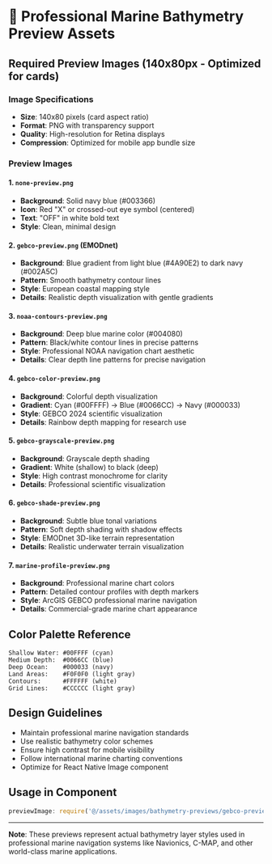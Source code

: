 # 🌊 Professional Marine Bathymetry Preview Assets

## Required Preview Images (140x80px - Optimized for cards)

### Image Specifications
- **Size**: 140x80 pixels (card aspect ratio)
- **Format**: PNG with transparency support
- **Quality**: High-resolution for Retina displays
- **Compression**: Optimized for mobile app bundle size

### Preview Images

#### 1. `none-preview.png`
- **Background**: Solid navy blue (#003366)
- **Icon**: Red "X" or crossed-out eye symbol (centered)
- **Text**: "OFF" in white bold text
- **Style**: Clean, minimal design

#### 2. `gebco-preview.png` (EMODnet)
- **Background**: Blue gradient from light blue (#4A90E2) to dark navy (#002A5C)
- **Pattern**: Smooth bathymetry contour lines
- **Style**: European coastal mapping style
- **Details**: Realistic depth visualization with gentle gradients

#### 3. `noaa-contours-preview.png`
- **Background**: Deep blue marine color (#004080)
- **Pattern**: Black/white contour lines in precise patterns
- **Style**: Professional NOAA navigation chart aesthetic
- **Details**: Clear depth line patterns for precise navigation

#### 4. `gebco-color-preview.png`
- **Background**: Colorful depth visualization
- **Gradient**: Cyan (#00FFFF) → Blue (#0066CC) → Navy (#000033)
- **Style**: GEBCO 2024 scientific visualization
- **Details**: Rainbow depth mapping for research use

#### 5. `gebco-grayscale-preview.png`
- **Background**: Grayscale depth shading
- **Gradient**: White (shallow) to black (deep)
- **Style**: High contrast monochrome for clarity
- **Details**: Professional scientific visualization

#### 6. `gebco-shade-preview.png`
- **Background**: Subtle blue tonal variations
- **Pattern**: Soft depth shading with shadow effects
- **Style**: EMODnet 3D-like terrain representation
- **Details**: Realistic underwater terrain visualization

#### 7. `marine-profile-preview.png`
- **Background**: Professional marine chart colors
- **Pattern**: Detailed contour profiles with depth markers
- **Style**: ArcGIS GEBCO professional marine navigation
- **Details**: Commercial-grade marine chart appearance

## Color Palette Reference
```
Shallow Water: #00FFFF (cyan)
Medium Depth:  #0066CC (blue)
Deep Ocean:    #000033 (navy)
Land Areas:    #F0F0F0 (light gray)
Contours:      #FFFFFF (white)
Grid Lines:    #CCCCCC (light gray)
```

## Design Guidelines
- Maintain professional marine navigation standards
- Use realistic bathymetry color schemes
- Ensure high contrast for mobile visibility
- Follow international marine charting conventions
- Optimize for React Native Image component

## Usage in Component
```typescript
previewImage: require('@/assets/images/bathymetry-previews/gebco-preview.png')
```

---
**Note**: These previews represent actual bathymetry layer styles used in professional marine navigation systems like Navionics, C-MAP, and other world-class marine applications.